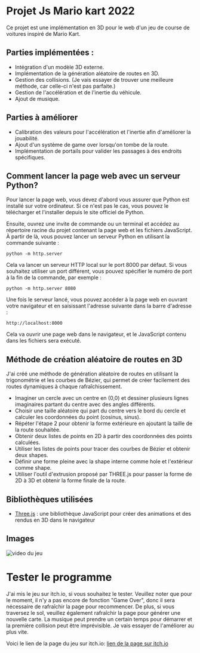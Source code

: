 # Projet Js Mario kart 2022

Ce projet est une implémentation en 3D pour le web d'un jeu de course de voitures inspiré de Mario Kart.
 
## Parties implémentées :

- Intégration d'un modèle 3D externe.
- Implémentation de la génération aléatoire de routes en 3D.
- Gestion des collisions. (Je vais essayer de trouver une meilleure méthode, car celle-ci n'est pas parfaite.)
- Gestion de l'accélération et de l'inertie du véhicule.
- Ajout de musique.
## Parties à améliorer 
- Calibration des valeurs pour l'accélération et l'inertie afin d'améliorer la jouabilité.
- Ajout d'un système de game over lorsqu'on tombe de la route.
- Implémentation de portails pour valider les passages à des endroits spécifiques.
 
 ## Comment lancer la page web avec un serveur Python?

Pour lancer la page web, vous devez d'abord vous assurer que Python est installé sur votre ordinateur. Si ce n'est pas le cas, vous pouvez le télécharger et l'installer depuis le site officiel de Python.

Ensuite, ouvrez une invite de commande ou un terminal et accédez au répertoire racine du projet contenant la page web et les fichiers JavaScript. À partir de là, vous pouvez lancer un serveur Python en utilisant la commande suivante :
````
python -m http.server
````

Cela va lancer un serveur HTTP local sur le port 8000 par défaut. Si vous souhaitez utiliser un port différent, vous pouvez spécifier le numéro de port à la fin de la commande, par exemple :
```
python -m http.server 8080
```

Une fois le serveur lancé, vous pouvez accéder à la page web en ouvrant votre navigateur et en saisissant l'adresse suivante dans la barre d'adresse :

```
http://localhost:8000
```
Cela va ouvrir une page web dans le navigateur, et le JavaScript contenu dans les fichiers sera exécuté.

##  Méthode de création aléatoire de routes en 3D
J'ai créé une méthode de génération aléatoire de routes en utilisant la trigonométrie et les courbes de Bézier, qui permet de créer facilement des routes dynamiques à chaque rafraîchissement.
- Imaginer un cercle avec un centre en (0,0) et dessiner plusieurs lignes imaginaires partant du centre avec des angles différents.
- Choisir une taille aléatoire qui part du centre vers le bord du cercle et calculer les coordonnées du point (cosinus, sinus).
- Répéter l'étape 2 pour obtenir la forme extérieure en ajoutant la taille de la route souhaitée.
- Obtenir deux listes de points en 2D à partir des coordonnées des points calculées.
- Utiliser les listes de points pour tracer des courbes de Bézier et obtenir deux shapes.
- Définir une forme pleine avec la shape interne comme hole et l'extérieur comme shape.
- Utiliser l'outil d'extrusion proposé par THREE.js pour passer la forme de 2D à 3D et obtenir la forme finale de la route.

## Bibliothèques utilisées 
* [Three.js](https://threejs.org/) : une bibliothèque JavaScript pour créer des animations et des rendus en 3D dans le navigateur
## Images


![video du jeu](https://im5.ezgif.com/tmp/ezgif-5-3c22222550.gif)

# Tester le programme 

J'ai mis le jeu sur itch.io, si vous souhaitez le tester. Veuillez noter que pour le moment, il n'y a pas encore de fonction "Game Over", donc il sera nécessaire de rafraîchir la page pour recommencer. De plus, si vous traversez le sol, veuillez également rafraîchir la page pour générer une nouvelle carte. La musique peut prendre un certain temps pour démarrer et la première collision peut être imprévisible. Je vais essayer de l'améliorer au plus vite.

Voici le lien de la page du jeu sur itch.io: [lien de la page sur itch.io](https://chewingiz.itch.io/mario-kart-js)
